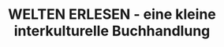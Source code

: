 ---
title: "WELTEN ERLESEN - eine kleine interkulturelle Buchhandlung"
url: /freiberg/welten-erlesen-eine-kleine-interkulturelle-buchhandlung/
shop: Bücher
---